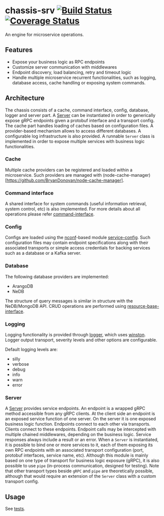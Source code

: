 # chassis-srv [![Build Status](https://travis-ci.org/restorecommerce/chassis-srv.svg?branch=master)](https://travis-ci.org/restorecommerce/chassis-srv) [![Coverage Status](https://coveralls.io/repos/github/restorecommerce/chassis-srv/badge.svg?branch=master)](https://coveralls.io/github/restorecommerce/chassis-srv?branch=master)

An engine for microservice operations.

## Features

- Expose your business logic as RPC endpoints
- Customize server communication with middlewares
- Endpoint discovery, load balancing, retry and timeout logic
- Handle multiple microservice recurrent functionalities, such as logging, database access, cache handling or exposing system commands.

## Architecture

The chassis consists of a cache, command interface, config, database, logger and server part.
A [Server](src/microservice/server.ts) can be instantiated in order to generically expose gRPC endpoints 
given a protobuf interface and a transport config.
The cache part handles loading of caches based on configuration files.
A provider-based mechanism allows to access different databases.
A configurable log infrastructure is also provided.
A runnable `Server` class is implemented in order to expose multiple services with business logic functionalities.

### Cache

Multiple cache providers can be registered and loaded within a microservice. Such providers are managed with (node-cache-manager)[https://github.com/BryanDonovan/node-cache-manager].

### Command interface

A shared interface for system commands (useful information retrieval, system control, etc) is also implemented. For more details
about all operations please refer
[command-interface](https://github.com/restorecommerce/chassis-srv/command-interface.md).


### Config
  
Configs are loaded using the [nconf](https://github.com/indexzero/nconf)-based module [service-config](https://github.com/restorecommerce/service-config). Such configuration files may contain endpoint specifications 
along with their associated transports or simple access credentials for backing services such as a database or a Kafka server.

### Database 

The following database providers are implemented:

* ArangoDB
* NeDB

The structure of query messages is similar in structure with the NeDB/MongoDB API. CRUD operations are performed using [resource-base-interface](https://github.com/restorecommerce/resource-base-interface).

### Logging

Logging functionality is provided through [logger](https://github.com/restorecommerce/logger), which uses [winston](https://github.com/winstonjs/winston). Logger output transport, severity levels and other options are configurable.

Default logging levels are:
- silly
- verbose
- debug
- info
- warn
- error

### Server

A [Server](src/microservice/server.ts) provides service endpoints. An endpoint is a wrapped gRPC method accessible from any gRPC clients. 
At the client side an endpoint is an exposed service function of one server.
On the server it is one exposed business logic function. Endpoints connect to each other via transports. Clients connect to these endpoints. 
Endpoint calls may be intercepted with multiple chained middlewares, depending on the business logic. Service responses always include a result or an error. 
When a `Server` is instantiated, it is possible to bind one or more services to it, each of them exposing its own RPC endpoints with an associated transport configuration (port, protobuf interfaces, service name, etc). 
Although this module is mainly based on one type of transport for business logic exposure (gRPC), it is also possible to use `pipe` (in-process communication, designed for testing). Note that other transport types beside `gRPC` and `pipe` are theoretically possible, although that would require an extension of the `Server` class with a custom transport config. 

## Usage

See [tests](tests/).

